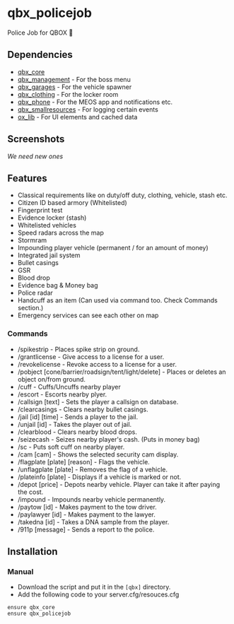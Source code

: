 # qbx_policejob
Police Job for QBOX :police_officer:

## Dependencies
- [qbx_core](https://github.com/Qbox-project/qbx_core)
- [qbx_management](https://github.com/Qbox-project/qbx_management) - For the boss menu
- [qbx_garages](https://github.com/Qbox-project/qbx_garages) - For the vehicle spawner
- [qbx_clothing](https://github.com/Qbox-project/qbx_clothing) - For the locker room
- [qbx_phone](https://github.com/Qbox-project/qbx_phone) - For the MEOS app and notifications etc.
- [qbx_smallresources](https://github.com/Qbox-project/qbx_smallresources) - For logging certain events
- [ox_lib](https://github.com/overextended/ox_lib) - For UI elements and cached data

## Screenshots
*We need new ones*

## Features
- Classical requirements like on duty/off duty, clothing, vehicle, stash etc.
- Citizen ID based armory (Whitelisted)
- Fingerprint test
- Evidence locker (stash)
- Whitelisted vehicles
- Speed radars across the map
- Stormram
- Impounding player vehicle (permanent / for an amount of money)
- Integrated jail system
- Bullet casings
- GSR
- Blood drop
- Evidence bag & Money bag
- Police radar
- Handcuff as an item (Can used via command too. Check Commands section.)
- Emergency services can see each other on map

### Commands
- /spikestrip - Places spike strip on ground.
- /grantlicense - Give access to a license for a user.
- /revokelicense - Revoke access to a license for a user.
- /pobject [cone/barrier/roadsign/tent/light/delete] - Places or deletes an object on/from ground.
- /cuff - Cuffs/Uncuffs nearby player
- /escort - Escorts nearby plyer.
- /callsign [text] - Sets the player a callsign on database.
- /clearcasings - Clears nearby bullet casings.
- /jail [id] [time] - Sends a player to the jail.
- /unjail [id] - Takes the player out of jail.
- /clearblood - Clears nearby blood drops.
- /seizecash - Seizes nearby player's cash. (Puts in money bag)
- /sc - Puts soft cuff on nearby player.
- /cam [cam] - Shows the selected security cam display.
- /flagplate [plate] [reason] - Flags the vehicle.
- /unflagplate [plate] - Removes the flag of a vehicle.
- /plateinfo [plate] - Displays if a vehicle is marked or not.
- /depot [price] - Depots nearby vehicle. Player can take it after paying the cost.
- /impound - Impounds nearby vehicle permanently.
- /paytow [id] - Makes payment to the tow driver.
- /paylawyer [id] - Makes payment to the lawyer.
- /takedna [id] - Takes a DNA sample from the player.
- /911p [message] - Sends a report to the police.

## Installation
### Manual
- Download the script and put it in the `[qbx]` directory.
- Add the following code to your server.cfg/resouces.cfg

```
ensure qbx_core
ensure qbx_policejob
```
